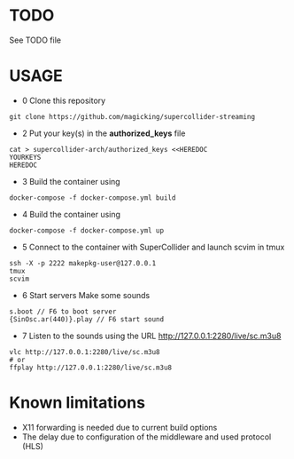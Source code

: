 # TODO

See TODO file

# USAGE

* 0 Clone this repository
```
git clone https://github.com/magicking/supercollider-streaming
```

* 2 Put your key(s) in the **authorized_keys** file
```
cat > supercollider-arch/authorized_keys <<HEREDOC
YOURKEYS
HEREDOC
```

* 3 Build the container using
```
docker-compose -f docker-compose.yml build
```

* 4 Build the container using
```
docker-compose -f docker-compose.yml up
```

* 5 Connect to the container with SuperCollider and launch scvim in tmux
```
ssh -X -p 2222 makepkg-user@127.0.0.1
tmux
scvim
```

* 6 Start servers Make some sounds
```
s.boot // F6 to boot server
{SinOsc.ar(440)}.play // F6 start sound
```

* 7 Listen to the sounds using the URL http://127.0.0.1:2280/live/sc.m3u8
```
vlc http://127.0.0.1:2280/live/sc.m3u8
# or
ffplay http://127.0.0.1:2280/live/sc.m3u8
```

# Known limitations
 * X11 forwarding is needed due to current build options
 * The delay due to configuration of the middleware and used protocol (HLS)
